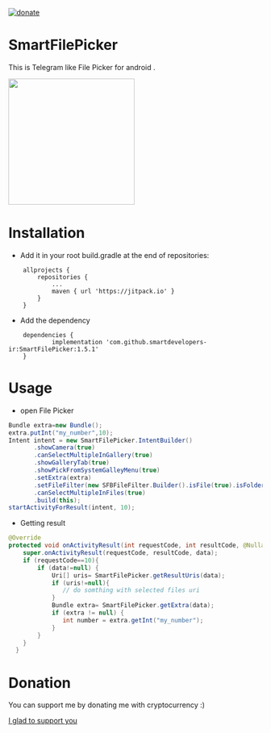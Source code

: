
[![donate](https://img.shields.io/badge/Donate-Crypto-yellow.svg)](https://smartdevelopers-ir.github.io/donate)
# SmartFilePicker
This is Telegram like File Picker for android .

<img src="files/file%20picker.gif" width="250">

# Installation

* Add it in your root build.gradle at the end of repositories:

``` gradel
	allprojects {
		repositories {
			...
			maven { url 'https://jitpack.io' }
		}
	}
```
* Add the dependency

``` gradel
	dependencies {
	        implementation 'com.github.smartdevelopers-ir:SmartFilePicker:1.5.1'
	}
```

# Usage 
* open File Picker
``` java
Bundle extra=new Bundle();
extra.putInt("my_number",10);
Intent intent = new SmartFilePicker.IntentBuilder()
       .showCamera(true)
       .canSelectMultipleInGallery(true)
       .showGalleryTab(true)
       .showPickFromSystemGalleyMenu(true)
       .setExtra(extra)
       .setFileFilter(new SFBFileFilter.Builder().isFile(true).isFolder(true).build())
       .canSelectMultipleInFiles(true)
       .build(this);
startActivityForResult(intent, 10);
```
* Getting result 
``` java
@Override
protected void onActivityResult(int requestCode, int resultCode, @Nullable Intent data) {
    super.onActivityResult(requestCode, resultCode, data);
    if (requestCode==10){
        if (data!=null) {
            Uri[] uris= SmartFilePicker.getResultUris(data);
            if (uris!=null){
               // do somthing with selected files uri
            }
            Bundle extra= SmartFilePicker.getExtra(data);
            if (extra != null) {
               int number = extra.getInt("my_number");
            }
        }
    }
  }
```

# Donation
You can support me by donating me with cryptocurrency :)

[I glad to support you](https://smartdevelopers-ir.github.io/donate)
